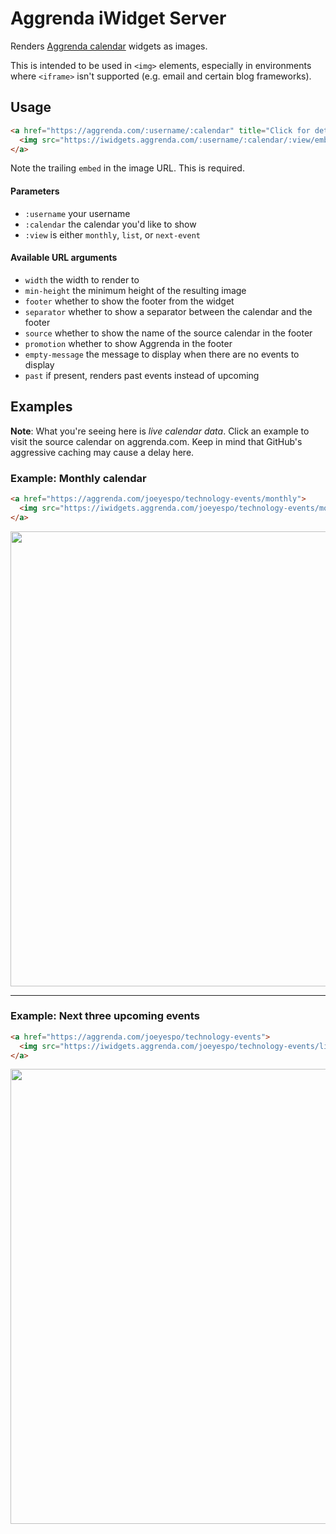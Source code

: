 Aggrenda iWidget Server
=======================

Renders [Aggrenda calendar](https://aggrenda.com) widgets as images.

This is intended to be used in `<img>` elements, especially in environments
where `<iframe>` isn't supported (e.g. email and certain blog frameworks).


## Usage

```html
<a href="https://aggrenda.com/:username/:calendar" title="Click for details" target="_blank">
  <img src="https://iwidgets.aggrenda.com/:username/:calendar/:view/embed" alt="Events" />
</a>
```

Note the trailing `embed` in the image URL. This is required.

#### Parameters

- `:username` your username
- `:calendar` the calendar you'd like to show
- `:view` is either `monthly`, `list`, or `next-event`

#### Available URL arguments

- `width` the width to render to
- `min-height` the minimum height of the resulting image
- `footer` whether to show the footer from the widget
- `separator` whether to show a separator between the calendar and the footer
- `source` whether to show the name of the source calendar in the footer
- `promotion` whether to show Aggrenda in the footer
- `empty-message` the message to display when there are no events to display
- `past` if present, renders past events instead of upcoming


## Examples

**Note**: What you're seeing here is *live calendar data*. Click an
example to visit the source calendar on aggrenda.com. Keep in mind that
GitHub's aggressive caching may cause a delay here.

### Example: Monthly calendar

```html
<a href="https://aggrenda.com/joeyespo/technology-events/monthly">
  <img src="https://iwidgets.aggrenda.com/joeyespo/technology-events/monthly/embed" />
</a>
```

<a href="https://aggrenda.com/joeyespo/technology-events/monthly" target="_blank">
  <img src="https://iwidgets.aggrenda.com/joeyespo/technology-events/monthly/embed?width=728" width="728" />
</a>

---

### Example: Next three upcoming events

```html
<a href="https://aggrenda.com/joeyespo/technology-events">
  <img src="https://iwidgets.aggrenda.com/joeyespo/technology-events/list/embed?page-size=3"/>
</a>
```

<a href="https://aggrenda.com/joeyespo/technology-events" target="_blank">
  <img src="https://iwidgets.aggrenda.com/joeyespo/technology-events/list/embed?width=728&page-size=3" width="728" />
</a>

